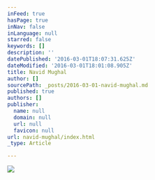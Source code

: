 ```yaml
---
inFeed: true
hasPage: true
inNav: false
inLanguage: null
starred: false
keywords: []
description: ''
datePublished: '2016-03-01T18:07:31.625Z'
dateModified: '2016-03-01T18:01:08.905Z'
title: Navid Mughal
author: []
sourcePath: _posts/2016-03-01-navid-mughal.md
published: true
authors: []
publisher:
  name: null
  domain: null
  url: null
  favicon: null
url: navid-mughal/index.html
_type: Article

---
```

![](https://the-grid-user-content.s3-us-west-2.amazonaws.com/da894c52-0fe4-4989-b4a0-a28487d380a8.png)